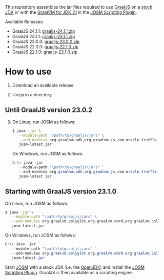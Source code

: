This repository assembles the jar files required to use [GraalJS][graaljs] on a [stock JDK][graaljs-on-stock-jdk] or with the [GraalVM for JDK 21][graalvm-jdk21] in the [JOSM Scripting Plugin][scripting-plugin].

Available Releases:

*  GraalJS 24.1.1: [graaljs-24.1.1.zip](https://github.com/Gubaer/josm-scripting-plugin-graaljs/releases/download/24.1.1/graaljs-24.1.1.zip)
*  GraalJS 23.1.1: [graaljs-23.1.1.zip](https://github.com/Gubaer/josm-scripting-plugin-graaljs/releases/download/23.1.1/graaljs-23.1.1.zip)
*  GraalJS 23.0.0: [graaljs-23.0.0.zip](https://github.com/Gubaer/josm-scripting-plugin-graaljs/releases/download/23.0.0/graaljs-23.0.0.zip)
*  GraalJS 22.3.0: [graaljs-22.1.3.zip](https://github.com/Gubaer/josm-scripting-plugin-graaljs/releases/download/22.3.0/graaljs-22.3.0.zip)
*  GraalJS 22.1.0: [graaljs-22.1.0.zip](https://github.com/Gubaer/josm-scripting-plugin-graaljs/releases/download/22.1.0/graaljs-22.1.0.zip)


# How to use

1. Download an available release

2. Unzip in a directory

## Until GraalJS version 23.0.2

3. On Linux, run JOSM as follows:
   ```bash
   $ java -jar \
      --module-path "/path/to/graaljs/jars" \
      --add-modules org.graalvm.sdk,org.graalvm.js,com.oracle.truffle.regex,org.graalvm.truffle \
      josm-latest.jar
   ```

   On Windows, run JOSM as follows:
   ```powershell
   C:\> java -jar `
      --module-path "\path\to\graaljs\jars" `
      --add-modules org.graalvm.sdk,org.graalvm.js,com.oracle.truffle.regex,org.graalvm.truffle `
      josm-latest.jar
   ```

## Starting with GraalJS version 23.1.0

On Linux, run JOSM as follows:
   ```bash
   $ java -jar \
      --module-path "/path/to/graaljs/jars" \
      --add-modules org.graalvm.polyglot,org.graalvm.word,org.graalvm.collections \
      josm-latest.jar
   ```

On Windows, run JOSM as follows:
   ```powershell
   C:\> java -jar `
      --module-path "\path\to\graaljs\jars" `
      --add-modules org.graalvm.polyglot,org.graalvm.word,org.graalvm.collections `
      josm-latest.jar
   ```


Start [JOSM][JOSM] with a stock JDK (i.e. the [OpenJDK][openjdk]) and install the
[JOSM Scripting Plugin][scripting-plugin]. GraalJS is then available as a scripting engine.


[scripting-plugin]:https://gubaer.github.io/josm-scripting-plugin/
[graaljs]:https://github.com/oracle/graaljs
[graaljs-on-stock-jdk]:https://www.graalvm.org/22.1/reference-manual/js/RunOnJDK/
[JOSM]:https://josm.openstreetmap.de/
[openjdk]: https://openjdk.java.net/
[graalvm-jdk21]: https://www.graalvm.org/release-notes/JDK_21/